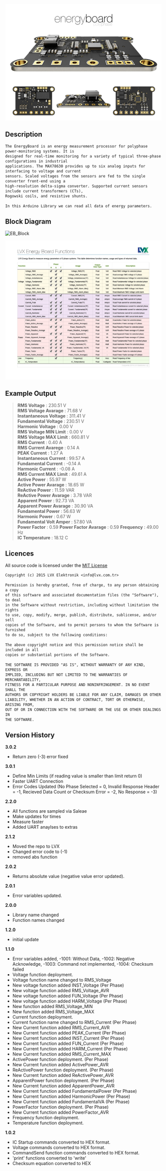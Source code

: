![EnergyBoard](https://github.com/LVXElektronik/EnergyBoard/blob/master/extras/EnergyBoard.jpg?raw=true)

## Description
	The EnergyBoard is an energy measurement processor for polyphase power-monitoring systems. It is
	designed for real-time monitoring for a variety of typical three-phase configurations in industrial
	applications. The MAX78630 provides up to six analog inputs for interfacing to voltage and current
	sensors. Scaled voltages from the sensors are fed to the single converter front-end using a
	high-resolution delta-sigma converter. Supported current sensors include current transformers (CTs),
	Rogowski coils, and resistive shunts.  

	In this Arduino Library we can read all data of energy parameters.

## Block Diagram
![EB_Block](https://github.com/x2bus/EnergyBoard/blob/master/extras/EnergyBoard_Blok.jpg?raw=true)

![EnergyBoard_Functions](https://github.com/LVXElektronik/EnergyBoard/blob/master/extras/EnergyBoard_Functions.jpg?raw=true)

## Example Output

> **RMS Voltage** : 230.51 V  
> **RMS Voltage Avarage** : 71.68 V  
> **Instantaneous Voltage** : 311.41 V  
> **Fundamental Voltage** : 230.51 V  
> **Harmonic Voltage** : 0.00 V  
> **RMS Voltage MIN Limit** : 0.00 V  
> **RMS Voltage MAX Limit** : 660.81 V  
> **RMS Current** : 0.40 A  
> **RMS Current Avarege** : 0.14 A  
> **PEAK Current** : 1.27 A  
> **Instantaneous Current** : 99.57 A  
> **Fundamental Current** : -0.14 A  
> **Harmonic Current** : -0.08 A  
> **RMS Current MAX Limit** : 49.61 A  
> **Active Power** : 55.97 W  
> **Active Power Avarage** : 18.65 W  
> **ReActive Power** : 11.59 VAR  
> **ReActive Power Avarage** : 3.78 VAR  
> **Apparent Power** : 92.73 VA  
> **Apparent Power Avarage** : 30.90 VA  
> **Fundamental Power** : 56.63 W  
> **Harmonic Power** : 0.67 W  
> **Fundamental Volt Amper** : 57.80 VA  
> **Power Factor** : 0.59
> **Power Factor Avarage** : 0.59
> **Frequency** : 49.00 Hz  
> **IC Temperature** : 18.12 C  

## Licences

All source code is licensed under the [MIT License](http://opensource.org/licenses/MIT)

	Copyright (c) 2015 LVX Elektronik <info@lvx.com.tr>

	Permission is hereby granted, free of charge, to any person obtaining a copy
	of this software and associated documentation files (the "Software"), to deal
	in the Software without restriction, including without limitation the rights
	to use, copy, modify, merge, publish, distribute, sublicense, and/or sell
	copies of the Software, and to permit persons to whom the Software is furnished
	to do so, subject to the following conditions:

	The above copyright notice and this permission notice shall be included in all
	copies or substantial portions of the Software.

	THE SOFTWARE IS PROVIDED "AS IS", WITHOUT WARRANTY OF ANY KIND, EXPRESS OR
	IMPLIED, INCLUDING BUT NOT LIMITED TO THE WARRANTIES OF MERCHANTABILITY,
	FITNESS FOR A PARTICULAR PURPOSE AND NONINFRINGEMENT. IN NO EVENT SHALL THE
	AUTHORS OR COPYRIGHT HOLDERS BE LIABLE FOR ANY CLAIM, DAMAGES OR OTHER
	LIABILITY, WHETHER IN AN ACTION OF CONTRACT, TORT OR OTHERWISE, ARISING FROM,
	OUT OF OR IN CONNECTION WITH THE SOFTWARE OR THE USE OR OTHER DEALINGS IN
	THE SOFTWARE.

## Version History
**3.0.2**
* Return zero (-3) error fixed

**3.0.1**
* Define Min Limits (if reading value is smaller than limit return 0)
* Faster UART Connection
* Error Codes Updated (No Phase Selected = 0, Invalid Response Header = -1, Recieved Data Count or Checksum Error = -2, No Response = -3)

**2.2.0**
* All functions are sampled via Saleae
* Make updates for times
* Measure faster
* Added UART anaylses to extras

**2.1.2**
* Moved the repo to LVX
* Changed error code to (-1)
* removed abs function

**2.0.2**
* Returns absolute value (negative value error updated).

**2.0.1**
* Error variables updated.

**2.0.0**
* Library name changed
* Function names changed

**1.2.0**
* initial update

**1.1.0**
* Error variables added, -1001: Without Data, -1002: Negative Acknowledge, -1003: Command not implemented, -1004: Checksum failed
* Voltage function deployment.
* Voltage function name changed to RMS_Voltage
* New voltage function added INST_Voltage (Per Phase)
* New voltage function added RMS_Voltage_AVR
* New voltage function added FUN_Voltage (Per Phase)
* New voltage function added HARM_Voltage (Per Phase)
* New function added RMS_Voltage_MIN
* New function added RMS_Voltage_MAX
* Current function deployment.
* Current function name changed to RMS_Current (Per Phase)
* New Current function added RMS_Current_AVR
* New Current function added PEAK_Current (Per Phase)
* New Current function added INST_Current (Per Phase)
* New Current function added FUN_Current (Per Phase)
* New Current function added HARM_Current (Per Phase)
* New Current function added RMS_Current_MAX
* ActivePower function deployment. (Per Phase)
* New Current function added ActivePower_AVR
* ReActivePower function deployment. (Per Phase)
* New Current function added ReActivePower_AVR
* ApparentPower function deployment. (Per Phase)
* New Current function added ApparentPower_AVR
* New Current function added FundamentalPower (Per Phase)
* New Current function added HarmonicPower (Per Phase)
* New Current function added FundamentalVA (Per Phase)
* PowerFactor function deployment. (Per Phase)
* New Current function added PowerFactor_AVR
* Frequency function deployment.
* Temperature function deployment.

**1.0.2**  
* IC Startup commands converted to HEX format.
* Voltage commands converted to HEX format.
* CommandSend function commands converted to HEX format.
* 'print' functions converted to 'write'
* Checksum equation converted to HEX
